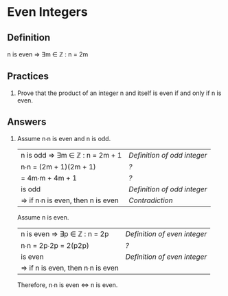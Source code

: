 # Even Integers

## Definition

n is even ⇒ ∃m ∈ ℤ : n = 2m

## Practices

1. Prove that the product of an integer n and itself is even if and only if n is even.

## Answers

1. Assume n∙n is even and n is odd.
   <table>
    <tr>
      <td>n is odd ⇒ ∃m ∈ ℤ : n = 2m + 1</td>
      <td><i>Definition of odd integer</i></td>
    </tr>
    <tr>
      <td>n∙n = (2m + 1)(2m + 1)</td>
      <td><i>?</i></td>
    </tr>
    <tr>
      <td>= 4m∙m + 4m + 1</td>
      <td><i>?</i></td>
    </tr>
    <tr>
      <td>is odd</td>
      <td><i>Definition of odd integer</i></td>
    </tr>
    <tr>
      <td>⇒ if n∙n is even, then n is even</td>
      <td><i>Contradiction</i></td>
    </tr>
   </table>Assume n is even.
   <table>
    <tr>
      <td>n is even ⇒ ∃p ∈ ℤ : n = 2p</td>
      <td><i>Definition of even integer</i></td>
    </tr>
    <tr>
      <td>n∙n = 2p∙2p = 2(p2p)</td>
      <td><i>?</i></td>
    </tr>
    <tr>
      <td>is even</td>
      <td><i>Definition of even integer</i></td>
    </tr>
    <tr>
      <td>⇒ if n is even, then n∙n is even</td>
      <td><i></i></td>
    </tr>
   </table>Therefore, n∙n is even ⇔ n is even.